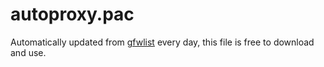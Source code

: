 # autoproxy.pac

Automatically updated from [gfwlist](https://github.com/gfwlist/gfwlist) every day, this file is free to download and use.